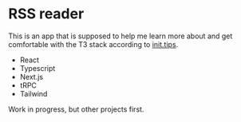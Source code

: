 # RSS reader

This is an  app that is supposed to help me learn more about and get comfortable with the T3 stack according to [init.tips](https://init.tips).
- React
- Typescript
- Next.js
- tRPC
- Tailwind

Work in progress, but other projects first.
